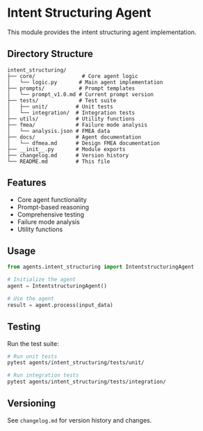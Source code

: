 # Intent Structuring Agent

This module provides the intent structuring agent implementation.

## Directory Structure

```
intent_structuring/
├── core/               # Core agent logic
│   └── logic.py       # Main agent implementation
├── prompts/           # Prompt templates
│   └── prompt_v1.0.md # Current prompt version
├── tests/             # Test suite
│   ├── unit/         # Unit tests
│   └── integration/  # Integration tests
├── utils/            # Utility functions
├── fmea/             # Failure mode analysis
│   └── analysis.json # FMEA data
├── docs/             # Agent documentation
│   └── dfmea.md      # Design FMEA documentation
├── __init__.py       # Module exports
├── changelog.md      # Version history
└── README.md         # This file
```

## Features

- Core agent functionality
- Prompt-based reasoning
- Comprehensive testing
- Failure mode analysis
- Utility functions

## Usage

```python
from agents.intent_structuring import IntentstructuringAgent

# Initialize the agent
agent = IntentstructuringAgent()

# Use the agent
result = agent.process(input_data)
```

## Testing

Run the test suite:

```bash
# Run unit tests
pytest agents/intent_structuring/tests/unit/

# Run integration tests
pytest agents/intent_structuring/tests/integration/
```

## Versioning

See `changelog.md` for version history and changes.
